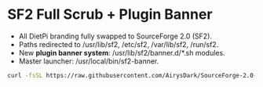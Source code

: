 # SF2 Full Scrub + Plugin Banner
- All DietPi branding fully swapped to SourceForge 2.0 (SF2).
- Paths redirected to /usr/lib/sf2, /etc/sf2, /var/lib/sf2, /run/sf2.
- New **plugin banner system**: /usr/lib/sf2/banner.d/*.sh modules.
- Master launcher: /usr/local/bin/sf2-banner.
```Bash
curl -fsSL https://raw.githubusercontent.com/AirysDark/SourceForge-2.0-banner/main/install-sf2-banner.sh | sudo bash
```